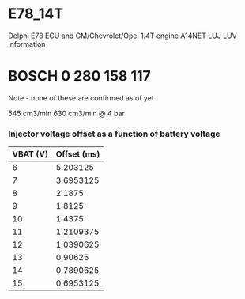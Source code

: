 # E78_14T

Delphi E78 ECU and GM/Chevrolet/Opel 1.4T engine A14NET LUJ LUV information


# BOSCH 0 280 158 117
Note - none of these are confirmed as of yet

545 cm3/min
630 cm3/min @ 4 bar

### Injector voltage offset as a function of battery voltage
| VBAT (V)   | Offset (ms)   |
|------------|---------------|
| 6          | 5.203125      |
| 7          | 3.6953125     |
| 8          | 2.1875        |
| 9          | 1.8125        |
| 10         | 1.4375        |
| 11         | 1.2109375     |
| 12         | 1.0390625     |
| 13         | 0.90625       |
| 14         | 0.7890625     |
| 15         | 0.6953125     |

